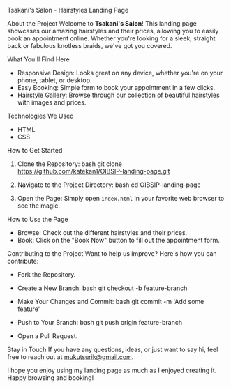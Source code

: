 Tsakani's Salon - Hairstyles Landing Page

About the Project
Welcome to **Tsakani's Salon**! This landing page showcases our amazing hairstyles and their prices, allowing you to easily book an appointment online. Whether you're looking for a sleek, straight back or fabulous knotless braids, we've got you covered.

 What You'll Find Here
- Responsive Design: Looks great on any device, whether you're on your phone, tablet, or desktop.
- Easy Booking: Simple form to book your appointment in a few clicks.
- Hairstyle Gallery: Browse through our collection of beautiful hairstyles with images and prices.

Technologies We Used
- HTML
- CSS

How to Get Started
1. Clone the Repository:
    bash
    git clone https://github.com/katekan1/OIBSIP-landing-page.git
    
2. Navigate to the Project Directory:
    bash
    cd OIBSIP-landing-page
    
3. Open the Page: Simply open `index.html` in your favorite web browser to see the magic.

How to Use the Page
- Browse: Check out the different hairstyles and their prices.
- Book: Click on the "Book Now" button to fill out the appointment form.

Contributing to the Project
Want to help us improve? Here's how you can contribute:
- Fork the Repository.
- Create a New Branch:
    bash
    git checkout -b feature-branch
    
- Make Your Changes and Commit:
    bash
    git commit -m 'Add some feature'
    
- Push to Your Branch:
  bash
    git push origin feature-branch
    
- Open a Pull Request.

Stay in Touch
If you have any questions, ideas, or just want to say hi, feel free to reach out at mukutsurik@gmail.com.

I hope you enjoy using my landing page as much as I enjoyed creating it. Happy browsing and booking!
